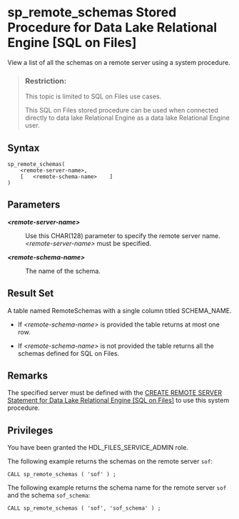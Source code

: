 <!-- loioe9fdd659ccd646848bdf02d401046679 -->

# sp\_remote\_schemas Stored Procedure for Data Lake Relational Engine \[SQL on Files\]

View a list of all the schemas on a remote server using a system procedure.



> ### Restriction:  
> This topic is limited to SQL on Files use cases.
> 
> This SQL on Files stored procedure can be used when connected directly to data lake Relational Engine as a data lake Relational Engine user.



<a name="loioe9fdd659ccd646848bdf02d401046679__SPRS_syntax"/>

## Syntax

```
sp_remote_schemas(
	<remote-server-name>, 
	[	<remote-schema-name>	]
)
```



<a name="loioe9fdd659ccd646848bdf02d401046679__SPRS_parameters"/>

## Parameters


<dl>
<dt><b>

 *<remote-server-name\>* 

</b></dt>
<dd>

Use this CHAR\(128\) parameter to specify the remote server name. *<remote-server-name\>* must be specified.



</dd><dt><b>

*<remote-schema-name\>*

</b></dt>
<dd>

The name of the schema.



</dd>
</dl>



<a name="loioe9fdd659ccd646848bdf02d401046679__SPRS_results"/>

## Result Set

A table named RemoteSchemas with a single column titled SCHEMA\_NAME.

-   If *<remote-schema-name\>* is provided the table returns at most one row.

-   If *<remote-schema-name\>* is not provided the table returns all the schemas defined for SQL on Files.




<a name="loioe9fdd659ccd646848bdf02d401046679__SPRS_remarks"/>

## Remarks

The specified server must be defined with the [CREATE REMOTE SERVER Statement for Data Lake Relational Engine \[SQL on Files\]](create-remote-server-statement-for-data-lake-relational-engine-sql-on-files-d9c56ec.md) to use this system procedure.



<a name="loioe9fdd659ccd646848bdf02d401046679__section_w4c_gt2_j4b"/>

## Privileges

You have been granted the HDL\_FILES\_SERVICE\_ADMIN role.



The following example returns the schemas on the remote server `sof`:

```
CALL sp_remote_schemas ( 'sof' ) ;
```

The following example returns the schema name for the remote server `sof` and the schema `sof_schema`:

```
CALL sp_remote_schemas ( 'sof', 'sof_schema' ) ;
```

